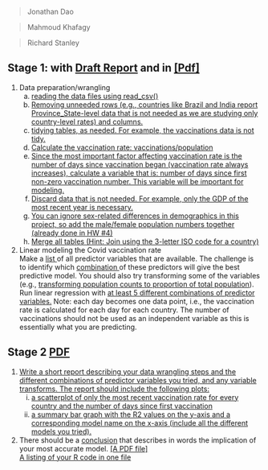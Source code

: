 
> Jonathan Dao

> Mahmoud Khafagy

> Richard Stanley

## Stage 1: with [Draft Report](https://github.com/OkaiDao/CPSC375-Project/tree/main/report) and in [[Pdf]](https://github.com/OkaiDao/CPSC375-Project/tree/main/report/README.pdf)

<ol type="1">
    <li>Data preparation/wrangling
        <ol type="a">
            <li>
                <a href="https://github.com/OkaiDao/CPSC375-Project/blob/90ae3ca84d02feba531e9b11e067c11f8d4a1ef4/P1%20CPSC375.R#L6">
                    reading the data files using read_csv()
                </a>
            </li>
            <li>
                <a href="https://github.com/OkaiDao/CPSC375-Project/blob/90ae3ca84d02feba531e9b11e067c11f8d4a1ef4/P1%20CPSC375.R#L13">
                    Removing unneeded rows (e.g., countries like Brazil and India report Province_State-level data that is not needed as we are studying only country-level rates) and columns.
                </a>
            </li>
            <li>
                <a href="https://github.com/OkaiDao/CPSC375-Project/blob/90ae3ca84d02feba531e9b11e067c11f8d4a1ef4/P1%20CPSC375.R#L48">
                    tidying tables, as needed. For example, the vaccinations data is not tidy.
                </a>
            </li>
            <li>
                <a href="https://github.com/OkaiDao/CPSC375-Project/blob/90ae3ca84d02feba531e9b11e067c11f8d4a1ef4/P1%20CPSC375.R#L48">
                    Calculate the vaccination rate: vaccinations/population
                </a>
            </li>
            <li>
                <a href="https://github.com/OkaiDao/CPSC375-Project/blob/90ae3ca84d02feba531e9b11e067c11f8d4a1ef4/P1%20CPSC375.R#L57">
                    Since the most important factor affecting vaccination rate is the number of days since vaccination began (vaccination rate always increases), calculate a variable that is: number of days since first non-zero vaccination number. This variable will be important for modeling.
                </a>
            </li>
            <li>
                <a href="https://github.com/OkaiDao/CPSC375-Project/blob/90ae3ca84d02feba531e9b11e067c11f8d4a1ef4/P1%20CPSC375.R#L64">
                    Discard data that is not needed. For example, only the GDP of the most recent year is necessary.
                </a>
            </li>
            <li>
                <a href="https://github.com/OkaiDao/CPSC375-Project/blob/90ae3ca84d02feba531e9b11e067c11f8d4a1ef4/P1%20CPSC375.R#L31">
                    You can ignore sex-related differences in demographics in this project, so add the male/female population numbers together (already done in HW #4)
                </a>
            </li>
            <li>
                <a href="https://github.com/OkaiDao/CPSC375-Project/blob/90ae3ca84d02feba531e9b11e067c11f8d4a1ef4/P1%20CPSC375.R#L74">
                    Merge all tables (Hint: Join using the 3-letter ISO code for a country)
                </a>
            </li>
        </ol>
    </li>
    <li> Linear modeling the Covid vaccination rate </li>
    Make a <a href="url"> list </a> of all predictor variables that are available. 
            The challenge is to identify which <a href="https://github.com/OkaiDao/CPSC375-Project/tree/main/finalReport#4b-brief-description-of-how-variables-were-chosen-for-data-modeling"> combination </a> of these predictors will give the best predictive model. 
            You should also try transforming some of the variables (e.g., <a href="https://github.com/OkaiDao/CPSC375-Project/blob/a7415e9e8616988854c4b6b76670f13a726e5bb9/P1%20CPSC375.R#L84">transforming population counts to proportion of total population</a>). Run linear regression with <a href="https://github.com/OkaiDao/CPSC375-Project/tree/main/finalReport#4b-brief-description-of-how-variables-were-chosen-for-data-modeling">at least 5 different combinations of predictor variables.</a>
            Note: each day becomes one data point, i.e., the vaccination rate is calculated for each day for each country. The number of vaccinations should not be used as an independent variable as this is essentially what you are predicting.
    </a>
</ol>

## Stage 2 [PDF]()

<ol type="1">
    <li> <a href="https://github.com/OkaiDao/CPSC375-Project/tree/main/finalReport#4a-brief-descriptions-of-the-data-wrangling-steps">Write a short report describing your data wrangling steps and the different combinations of predictor variables you tried, and any variable         transforms. The report should include the following plots: </a>
        <ol type="i">
            <li>
                <a href="https://github.com/OkaiDao/CPSC375-Project/tree/main/finalReport#4d-a-scatterplot-of-most-recent-vaccination-rates-for-different-countries">
                    a scatterplot of only the most recent vaccination rate for every country and the number of days since first vaccination
                </a>
            </li>
            <li>
                <a href="https://github.com/OkaiDao/CPSC375-Project/tree/main/finalReport#4e-a-plot-that-shows-the-r2-values-of-the-different-models">
                    a summary bar graph with the R2 values on the y-axis and a corresponding model name on the x-axis (include all the different models you tried).
                </a>
            </li>
        </ol>
    </li>
    <li> 
        There should be a  <a href="https://github.com/OkaiDao/CPSC375-Project/tree/main/finalReport#4f-a-conclusion--what-does-your-modeling-say-about-vaccination-rates-eg-what-are-the-significant-factors-and-what-are-not">conclusion</a> that describes in words the implication of your most accurate model.
        <a href="url">[A PDF file]</a>
    </li>
    <a href="https://github.com/OkaiDao/CPSC375-Project/blob/main/P1%20CPSC375.R#L1">
            A listing of your R code in one file
    </a>
</ol>